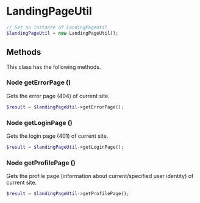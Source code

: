 # LandingPageUtil

```php
// Get an instance of LandingPageUtil
$landingPageUtil = new LandingPageUtil();
```


## Methods
This class has the following methods.


### Node getErrorPage ()
Gets the error page (404) of current site.

```php
$result = $landingPageUtil->getErrorPage();
```


### Node getLoginPage ()
Gets the login page (401) of current site.

```php
$result = $landingPageUtil->getLoginPage();
```


### Node getProfilePage ()
Gets the profile page (information about current/specified user identity) of current site.

```php
$result = $landingPageUtil->getProfilePage();
```

